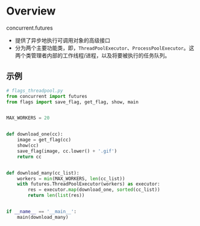 # Overview

concurrent.futures

- 提供了异步地执行可调用对象的高级接口
- 分为两个主要功能类，即，`ThreadPoolExecutor`、`ProcessPoolExecutor`。这两个类管理者内部的工作线程/进程，以及将要被执行的任务队列。

## 示例

```python
# flags_threadpool.py
from concurrent import futures
from flags import save_flag, get_flag, show, main


MAX_WORKERS = 20


def download_one(cc):
    image = get_flag(cc)
    show(cc)
    save_flag(image, cc.lower() + '.gif')
    return cc


def download_many(cc_list):
    workers = min(MAX_WORKERS, len(cc_list))
    with futures.ThreadPoolExecutor(workers) as executor:
        res = executor.map(download_one, sorted(cc_list))
        return len(list(res))


if __name__ == '__main__':
    main(download_many)
```
